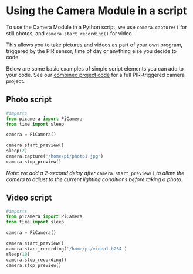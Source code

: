 ﻿# Using the Camera Module in a script

To use the Camera Module in a Python script, we use  ```camera.capture()``` for still photos, and ```camera.start_recording()``` for video.

This allows you to take pictures and videos as part of your own program, triggered by the PIR sensor, time of day or anything else you decide to code.

Below are some basic examples of simple script elements you can add to your code. See our [combined project code](https://github.com/ThePiHut/PIR-Camera-Case/tree/master/examples/pir-camera-code) for a full PIR-triggered camera project.
## Photo script
```python
#imports
from picamera import PiCamera
from time import sleep

camera = PiCamera()

camera.start_preview()
sleep(2)
camera.capture('/home/pi/photo1.jpg')
camera.stop_preview()
```
*Note: we add a 2-second delay after* ```camera.start_preview()``` *to allow the camera to adjust to the current lighting conditions before taking a photo.*
## Video script
```python
#imports
from picamera import PiCamera
from time import sleep

camera = PiCamera()

camera.start_preview()
camera.start_recording('/home/pi/video1.h264')
sleep(10)
camera.stop_recording()
camera.stop_preview()
```
